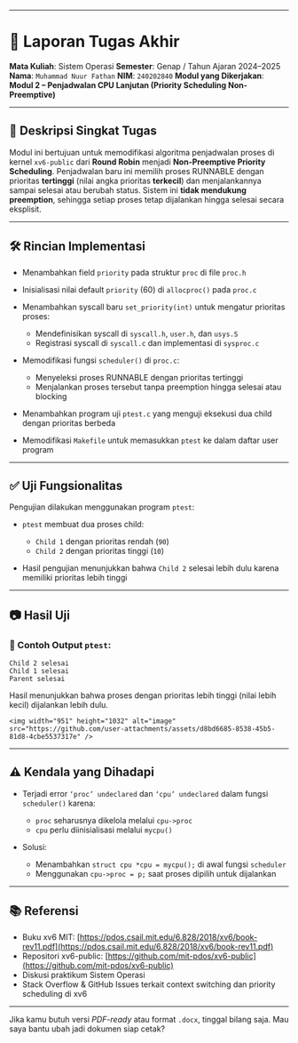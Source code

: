 

---

# 📝 Laporan Tugas Akhir

**Mata Kuliah**: Sistem Operasi
**Semester**: Genap / Tahun Ajaran 2024–2025
**Nama**: `Muhammad Nuur Fathan`
**NIM**: `240202840`
**Modul yang Dikerjakan**:
**Modul 2 – Penjadwalan CPU Lanjutan (Priority Scheduling Non-Preemptive)**

---

## 📌 Deskripsi Singkat Tugas

Modul ini bertujuan untuk memodifikasi algoritma penjadwalan proses di kernel `xv6-public` dari **Round Robin** menjadi **Non-Preemptive Priority Scheduling**. Penjadwalan baru ini memilih proses RUNNABLE dengan prioritas **tertinggi** (nilai angka prioritas **terkecil**) dan menjalankannya sampai selesai atau berubah status. Sistem ini **tidak mendukung preemption**, sehingga setiap proses tetap dijalankan hingga selesai secara eksplisit.

---

## 🛠️ Rincian Implementasi

* Menambahkan field `priority` pada struktur `proc` di file `proc.h`
* Inisialisasi nilai default `priority` (60) di `allocproc()` pada `proc.c`
* Menambahkan syscall baru `set_priority(int)` untuk mengatur prioritas proses:

  * Mendefinisikan syscall di `syscall.h`, `user.h`, dan `usys.S`
  * Registrasi syscall di `syscall.c` dan implementasi di `sysproc.c`
* Memodifikasi fungsi `scheduler()` di `proc.c`:

  * Menyeleksi proses RUNNABLE dengan prioritas tertinggi
  * Menjalankan proses tersebut tanpa preemption hingga selesai atau blocking
* Menambahkan program uji `ptest.c` yang menguji eksekusi dua child dengan prioritas berbeda
* Memodifikasi `Makefile` untuk memasukkan `ptest` ke dalam daftar user program

---

## ✅ Uji Fungsionalitas

Pengujian dilakukan menggunakan program `ptest`:

* `ptest` membuat dua proses child:

  * `Child 1` dengan prioritas rendah (`90`)
  * `Child 2` dengan prioritas tinggi (`10`)
* Hasil pengujian menunjukkan bahwa `Child 2` selesai lebih dulu karena memiliki prioritas lebih tinggi

---

## 📷 Hasil Uji

### 📍 Contoh Output `ptest`:

```
Child 2 selesai
Child 1 selesai
Parent selesai
```

Hasil menunjukkan bahwa proses dengan prioritas lebih tinggi (nilai lebih kecil) dijalankan lebih dulu.


```
<img width="951" height="1032" alt="image" src="https://github.com/user-attachments/assets/d8bd6685-8538-45b5-81d8-4cbe5537317e" />

```

---

## ⚠️ Kendala yang Dihadapi

* Terjadi error `‘proc’ undeclared` dan `‘cpu’ undeclared` dalam fungsi `scheduler()` karena:

  * `proc` seharusnya dikelola melalui `cpu->proc`
  * `cpu` perlu diinisialisasi melalui `mycpu()`
* Solusi:

  * Menambahkan `struct cpu *cpu = mycpu();` di awal fungsi `scheduler`
  * Menggunakan `cpu->proc = p;` saat proses dipilih untuk dijalankan

---

## 📚 Referensi

* Buku xv6 MIT: [https://pdos.csail.mit.edu/6.828/2018/xv6/book-rev11.pdf](https://pdos.csail.mit.edu/6.828/2018/xv6/book-rev11.pdf)
* Repositori xv6-public: [https://github.com/mit-pdos/xv6-public](https://github.com/mit-pdos/xv6-public)
* Diskusi praktikum Sistem Operasi
* Stack Overflow & GitHub Issues terkait context switching dan priority scheduling di xv6

---

Jika kamu butuh versi *PDF-ready* atau format `.docx`, tinggal bilang saja. Mau saya bantu ubah jadi dokumen siap cetak?
